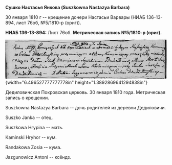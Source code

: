 **Сушко Настасья Янкова (Suszkowna Nastazya Barbara)**

30 января 1810 г -- крещение дочери Настасьи Варвары (НИАБ 136-13-894,
лист 76об, №5/1810-р (ориг)).

**НИАБ 136-13-894:** Лист 76об. **Метрическая запись №5/1810-р (ориг).**

![](./media/19f00770d57d99d124720a3fd28ca7ad883dc49f.png){width="6.496527777777778in"
height="1.3892869641294838in"}

Дедиловичская Покровская церковь. 30 января 1810 года. Метрическая
запись о крещении.

Suszkowna Nastazya Barbara -- дочь родителей из деревни Дедиловичи.

Suszko Janka -- отец.

Suszkowa Hrypina -- мать.

Kaminski Hryhor -- кум.

Randakowa Zosia -- кума.

Jazgunowicz Antoni -- ксёндз.

